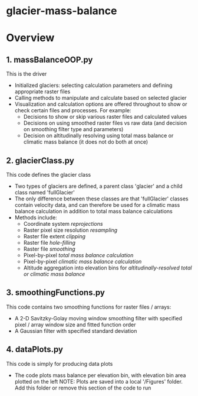 # glacier-mass-balance

# Overview

## 1. massBalanceOOP.py
This is the driver

* Initialized glaciers: selecting calculation parameters and defining appropriate raster files
* Calling methods to manipulate and calculate based on selected glacier
* Visualization and calculation options are offered throughout to show or check certain files and processes. For example:
  - Decisions to show or skip various raster files and calculated values
  - Decisions on using smoothed raster files vs raw data (and decision on smoothing filter type and parameters)
  - Decision on altitudinally resolving using total mass balance or climatic mass balance (it does not do both at once)


## 2. glacierClass.py
This code defines the glacier class
* Two types of glaciers are defined, a parent class 'glacier' and a child class named 'fullGlacier'
* The only difference between these classes are that 'fullGlacier' classes contain velocity data, and can therefore be used for a climatic mass balance calculation in addition to total mass balance calculations
* Methods include:
  - Coordinate system *reprojections*
  - Raster pixel size resolution *resampling*
  - Raster file extent *clipping*
  - Raster file *hole-filling*
  - Raster file *smoothing*
  - Pixel-by-pixel *total mass balance calculation*
  - Pixel-by-pixel *climatic mass balance calculation*
  - Altitude aggregation into elevation bins for *altitudinally-resolved total or climatic mass balance*


## 3. smoothingFunctions.py
This code contains two smoothing functions for raster files / arrays:
  - A 2-D Savitzky-Golay moving window smoothing filter with specified pixel / array window size and fitted function order
  - A Gaussian filter with specified standard deviation


## 4. dataPlots.py
This code is simply for producing data plots
* The code plots mass balance per elevation bin, with elevation bin area plotted on the left
NOTE: Plots are saved into a local '/Figures' folder. Add this folder or remove this section of the code to run
